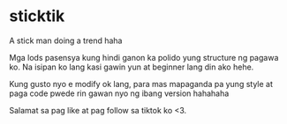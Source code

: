# sticktik
A stick man doing a trend haha

Mga lods pasensya kung hindi ganon ka polido yung structure ng pagawa ko.
Na isipan ko lang kasi gawin yun at beginner lang din ako hehe.

Kung gusto nyo e modify ok lang, para mas mapaganda pa yung style at paga code
pwede rin gawan nyo ng ibang version hahahaha

Salamat sa pag like at pag follow sa tiktok ko <3.

